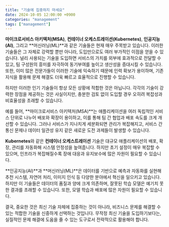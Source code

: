 ```yaml
---
title: "기술에 집중하지 마세요"
date: 2024-10-05 12:00:00 +0900
categories: "management"
tags: ["management"]
---
```


**마이크로서비스 아키텍처(MSA)**, **컨테이너 오케스트레이션(Kubernetes)**, **인공지능(AI)**, 그리고 **머신러닝(ML)**과 같은 기술들은 현재 매우 주목받고 있습니다. 이러한 기술들은 그 자체로 강력할 뿐만 아니라, 도입만으로도 여러 부가적인 이점을 얻을 수 있습니다. 널리 사용되는 기술을 도입하면 서비스의 가치를 외부에 효과적으로 전달할 수 있고, 팀 구성원의 흥미를 자극하여 동기부여를 높이고 생산성을 증대시킬 수 있습니다. 또한, 이미 많은 전문가들이 이러한 기술에 익숙하기 때문에 인력 확보가 용이하며, 기존 지식을 활용해 문제 해결도 더욱 빠르고 효율적으로 진행할 수 있습니다.

하지만 이러한 인기 기술들이 항상 모든 상황에 적합한 것은 아닙니다. 각각의 기술이 강력한 장점을 제공하는 것은 사실이지만, 충분한 검토 없이 도입할 경우 오히려 복잡성과 비효율성을 초래할 수 있습니다.

예를 들어, **마이크로서비스 아키텍처(MSA)**는 애플리케이션을 여러 독립적인 서비스 단위로 나누어 배포와 확장이 용이하고, 이를 통해 팀 간 협업과 배포 속도를 크게 개선할 수 있습니다. 그러나 서비스가 지나치게 세분화되면 관리가 복잡해지고, 서비스 간 통신 문제나 데이터 일관성 유지 같은 새로운 도전 과제들이 발생할 수 있습니다.

**Kubernetes**와 같은 **컨테이너 오케스트레이션** 기술은 대규모 애플리케이션의 배포, 확장, 관리를 자동화해 시스템 안정성을 높여줍니다. 하지만 초기 설정이 매우 복잡할 수 있으며, 인프라가 복잡해질수록 장애 대응과 유지보수에 많은 자원이 필요할 수 있습니다.

**인공지능(AI)**과 **머신러닝(ML)**은 데이터를 기반으로 예측과 자동화를 실현해 추천 시스템, 자연어 처리, 이미지 인식 등 다양한 분야에서 혁신을 일으키고 있습니다. 하지만 이 기술들은 데이터의 품질과 양에 크게 의존하며, 잘못된 학습 모델은 예기치 못한 결과를 초래할 수 있습니다. 또한, 모델 학습과 배포에 많은 자원이 필요할 수 있습니다.

결국, 중요한 것은 최신 기술 자체에 집중하는 것이 아니라, 비즈니스 문제를 해결할 수 있는 적합한 기술을 신중하게 선택하는 것입니다. 무작정 최신 기술을 도입하기보다는, 실질적인 문제 해결에 도움을 줄 수 있는 도구로서 전략적으로 활용해야 합니다.
